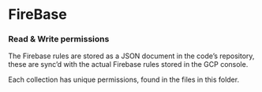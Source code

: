 # FireBase

### Read & Write permissions
The Firebase rules are stored as a JSON document in the code’s repository, these are sync’d with the actual Firebase rules stored in the GCP console.  

Each collection has unique permissions, found in the files in this folder.





